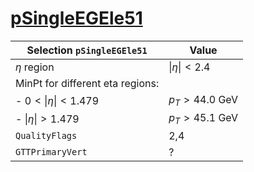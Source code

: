 # [pSingleEGEle51](../Phase2Menu_Legacy/SingleEGEle51.html)

| Selection `pSingleEGEle51`                                        | Value                                 |
|-------------------------------------------------------------------|---------------------------------------|
| $\eta$ region                                                     | $\lvert\eta\rvert < 2.4$              |
| MinPt for different eta regions:                                  |                                       |
|    - $0<\lvert\eta\rvert<1.479$                                   | $p_T>44.0$ GeV                        |
|    - $\lvert\eta\rvert>1.479$                                     | $p_T>45.1$ GeV                        |
| `QualityFlags`                                                    | 2,4                                   |
| `GTTPrimaryVert`                                                  | ?                                     |
